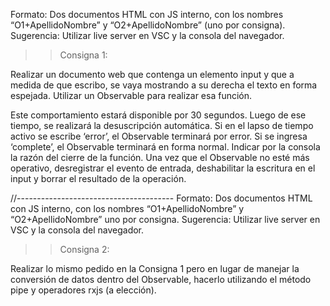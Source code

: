 Formato: Dos documentos HTML con JS interno, con los nombres “O1+ApellidoNombre” y “O2+ApellidoNombre”  (uno por consigna).
Sugerencia: Utilizar live server en VSC y la consola del navegador.

>> Consigna 1: 

Realizar un documento web que contenga un elemento input y que a medida de que escribo, se vaya mostrando a su derecha el texto en forma espejada. Utilizar un Observable para realizar esa función.



Este comportamiento estará disponible por 30 segundos. Luego de ese tiempo, se realizará la desuscripción automática. 
Si en el lapso de tiempo activo se escribe ‘error’, el Observable terminará por error. Si se ingresa ‘complete’, el Observable terminará en forma normal. Indicar por la consola la razón del cierre de la función.
Una vez que el Observable no esté más operativo, desregistrar el evento de entrada, deshabilitar la escritura en el input y borrar el resultado de la operación.

//---------------------------------------
Formato: Dos documentos HTML con JS interno, con los nombres “O1+ApellidoNombre” y “O2+ApellidoNombre”  uno por consigna.
Sugerencia: Utilizar live server en VSC y la consola del navegador.

>> Consigna 2: 

Realizar lo mismo pedido en la  Consigna 1 pero en lugar de manejar la conversión de datos dentro del Observable, hacerlo utilizando el método pipe y operadores rxjs (a elección).


